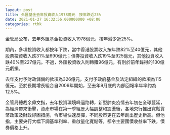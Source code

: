 ```yaml
---
layout: post
title: 外匯基金去年投資收入1978億元　按年跌近25%
date: 2021-01-27 16:32:56.000000000 +08:00
categories: rthk
---
```


金管局公布，去年外匯基金投資收入1978億元，按年減少近25%。

期內，多項投資收入都按年下跌，當中香港股票收入按年跌82%至40億元，其他股票投資收入跌31%至690億元；債券投資收入跌19%至925億元，其他投資收入跌40%至227億元。不過，外匯投資收入則轉賺96億元，有別於前年錄得的130億元虧損。

去年支付予財政儲備的款項為326億元，支付予政府基金及法定組織的款項為115億元。至於長期增長組合自2009年開始，至去年9月底的內部回報率年率約為12.5%。

金管局總裁余偉文指，去年投資環境峰迴路轉，新型肺炎疫情去年初在全球蔓延，為經濟帶來衝擊，資產市場在第一季經歷大幅調整和震盪後，各地央行推出寬鬆貨幣政策及財政紓困措施，令市場快速反彈，不同股市更在去年創出歷史新高。但他指，主要央行大幅下調基準利率、重啟量化寬鬆等，都令主要國債收益率下跌，債券價格上升。
